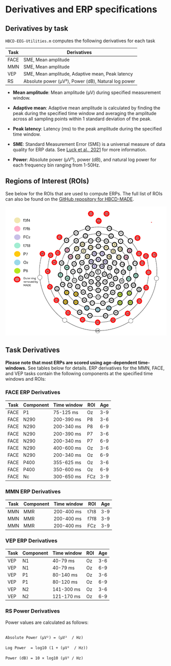 # Derivatives and ERP specifications

## Derivatives by task

`HBCD-EEG-Utilities.m` computes the following derivatives for each task

| Task | Derivatives     |
|------|----------------|
| FACE | SME, Mean amplitude            |
| MMN  | SME, Mean amplitude           |
| VEP  | SME, Mean amplitude, Adaptive mean, Peak latency            |
| RS   | Absolute power (μV²), Power (dB), Natural log power |


- **Mean amplitude**: Mean amplitude (μV) during specified measurement window.

- **Adaptive mean**: Adaptive mean amplitude is calculated by finding the peak during the specified time window and averaging the amplitude across all sampling points within 1 standard deviation of the peak.

- **Peak latency**: Latency (ms) to the peak amplitude during the specified time window.

- **SME**: Standard Measurement Error (SME) is a universal measure of data quality for ERP data. See [Luck et al., 2021](https://onlinelibrary.wiley.com/doi/full/10.1111/psyp.13793) for more information.

- **Power**: Absolute power (μV²), power (dB), and natural log power for each frequency bin ranging from 1-50Hz.
 
## Regions of Interest (ROIs)

See below for the ROIs that are used to compute ERPs. The full list of ROIs can also be found on the [GitHub repository for HBCD-MADE](https://github.com/DCAN-Labs/HBCD-MADE/blob/main/proc_settings_HBCD.json).

 ![ROI clusters](ROIs.png)
 
## Task Derivatives

**Please note that most ERPs are scored using age-dependent time-windows.** See tables below for details. 
ERP derivatives for the MMN, FACE, and VEP tasks contain the following components at the specified time windows and ROIs:

### FACE ERP Derivatives
| Task | Component | Time window | ROI  | Age |
|------|-----------|-------------|------|-----|
| FACE | P1        | 75-125 ms     | Oz   | 3-9 |
| FACE | N290      | 200-390 ms    | P8   | 3-6 |
| FACE | N290      | 200-340 ms    | P8   | 6-9 |    
| FACE | N290      | 200-390 ms    | P7   | 3-6 |
| FACE | N290      | 200-340 ms    | P7   | 6-9 | 
| FACE | N290      | 400-600 ms    | Oz   | 3-6 |
| FACE | N290      | 200-340 ms    | Oz   | 6-9 |
| FACE | P400      | 355-625 ms    | Oz   | 3-6 |                              
| FACE | P400      | 350-600 ms    | Oz   | 6-9 |
| FACE | Nc        | 300-650 ms    | FCz  | 3-9 |

### MMN ERP Derivatives
| Task | Component | Time window | ROI  | Age |
|------|-----------|-------------|------|-----|
| MMN  | MMR       | 200-400 ms    | t7t8 | 3-9 |
| MMN  | MMR       | 200-400 ms    | f7f8 | 3-9 |
| MMN  | MMR       | 200-400 ms    | FCz  | 3-9 |

### VEP ERP Derivatives
| Task | Component | Time window | ROI  | Age |
|------|-----------|-------------|------|-----|
| VEP  | N1        | 40-79 ms      | Oz   | 3-6 |
| VEP  | N1        | 40-79 ms      | Oz   | 6-9 |
| VEP  | P1        | 80-140 ms     | Oz   | 3-6 | 
| VEP  | P1        | 80-120 ms     | Oz   | 6-9 |
| VEP  | N2        | 141-300 ms    | Oz   | 3-6 |
| VEP  | N2        | 121-170 ms    | Oz   | 6-9 |


### RS Power Derivatives

Power values are calculated as follows:

```{r}

Absolute Power (μV²) = (μV²  / Hz)

Log Power  = log10 (1 + (μV²  / Hz))

Power (dB) = 10 × log10 (μV² / Hz)

```

 
 